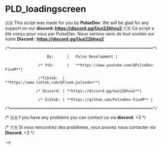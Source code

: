 # PLD_loadingscreen
🇬🇧 This script was made for you by **PulseDev**. We will be glad for any support on our **discord: https://discord.gg/Uux22bhxu2**
🇫🇷 Ce script a été conçu pour vous par PulseDev. Nous serions ravis de tout soutien sur notre **Discord : https://discord.gg/Uux22bhxu2**


                                                     
    /*=================================================================*\
    
                       By: 		|	Pulse Development | 

                   /* Ytb: 		|	**https://www.youtube.com/@PulseDev-FiveM**|	

                   /*Tiktok:  | **https://www.tiktok.com/@fivem.pulsedev**|

                  /* Discord: |	**https://discord.gg/Uux22bhxu2**|
    
                   /* Github: | **https://github.com/PulseDev-FiveM** |

    /*=================================================================*/


/* 🇬🇧 f you have any problems you can contact us via **discord**. <3     */

/* 🇫🇷 Si vous rencontrez des problèmes, vous pouvez nous contacter via **Discord**. <3 */

-->
